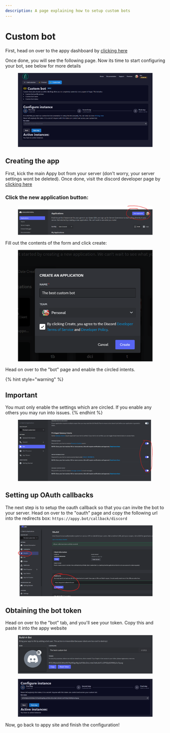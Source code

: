```yaml
---
description: A page explaining how to setup custom bots
---
```


# Custom bot

First, head on over to the appy dashboard by [clicking here](https://appybot.xyz/dashboard?selected=customInstance)

Once done, you will see the following page. Now its time to start configuring your bot, see below for more details

<figure><img src="../../.gitbook/assets/image (11).png" alt=""><figcaption></figcaption></figure>

## Creating the app

First, kick the main Appy bot from your server (don't worry, your server settings wont be deleted). Once done, visit the discord developer page by [clicking here](https://discord.com/developers/applications)

### Click the new application button:

<figure><img src="../../.gitbook/assets/image (5) (1).png" alt=""><figcaption></figcaption></figure>

Fill out the contents of the form and click create:

<figure><img src="../../.gitbook/assets/image (9).png" alt=""><figcaption></figcaption></figure>

Head on over to the "bot" page and enable the circled intents.

{% hint style="warning" %}
## Important

You must only enable the settings which are circled. If you enable any others you may run into issues.
{% endhint %}

<figure><img src="../../.gitbook/assets/image (10).png" alt=""><figcaption></figcaption></figure>

## Setting up OAuth callbacks

The next step is to setup the oauth callback so that you can invite the bot to your server. Head on over to the "oauth" page and copy the following url into the redirects box: `https://appy.bot/callback/discord`&#x20;

<figure><img src="../../.gitbook/assets/image (25).png" alt=""><figcaption></figcaption></figure>

## Obtaining the bot token

Head on over to the "bot" tab, and you'll see your token. Copy this and paste it into the appy website

<figure><img src="../../.gitbook/assets/image (13).png" alt=""><figcaption></figcaption></figure>

<figure><img src="../../.gitbook/assets/image (14).png" alt=""><figcaption></figcaption></figure>

Now, go back to appy site and finish the configuration!
